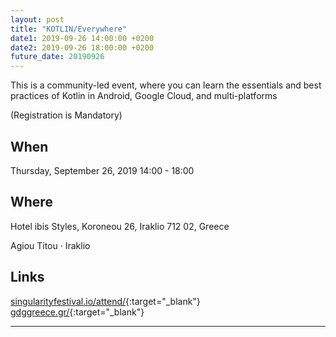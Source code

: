 ```yaml
---
layout: post
title: "KOTLIN/Everywhere"
date1: 2019-09-26 14:00:00 +0200
date2: 2019-09-26 18:00:00 +0200
future_date: 20190926
---
```


This is a community-led event, where you can learn the essentials and best practices of Kotlin in Android, Google Cloud,
and multi-platforms

(Registration is Mandatory)

## When
Thursday, September 26, 2019 14:00 - 18:00

## Where
Hotel ibis Styles, Koroneou 26, Iraklio 712 02, Greece

Agiou Titou · Iraklio

## Links
[singularityfestival.io/attend/](https://singularityfestival.io/attend/){:target="_blank"}
[gdggreece.gr/](https://gdggreece.gr/){:target="_blank"}

---
